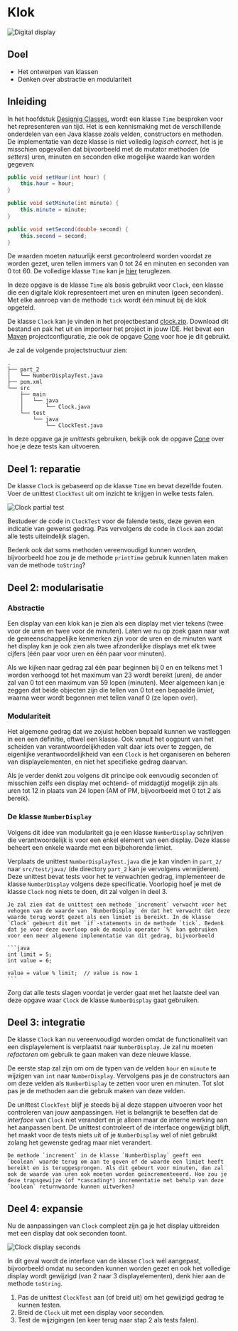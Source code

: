 # Klok

![Digital display](images/clock_display.png)

## Doel

-   Het ontwerpen van klassen
-   Denken over abstractie en modulariteit

## Inleiding

In het hoofdstuk [Designig Classes](https://books.trinket.io/thinkjava2/chapter11.html), wordt een klasse `Time` besproken voor het representeren van tijd. Het is een kennismaking met de verschillende onderdelen van een Java klasse zoals velden, constructors en methoden. De implementatie van deze klasse is niet volledig *logisch correct*, het is je misschien opgevallen dat bijvoorbeeld met de mutator methoden (de *setters*) uren, minuten en seconden elke mogelijke waarde kan worden gegeven:

```java
public void setHour(int hour) {
    this.hour = hour;
}

public void setMinute(int minute) {
    this.minute = minute;
}

public void setSecond(double second) {
    this.second = second;
}
```

De waarden moeten natuurlijk eerst gecontroleerd worden voordat ze worden gezet, uren tellen immers van 0 tot 24 en minuten en seconden van 0 tot 60. De volledige klasse `Time` kan je [hier](https://github.com/ChrisMayfield/ThinkJavaCode2/blob/master/ch11/Time.java) teruglezen.

In deze opgave is de klasse `Time` als basis gebruikt voor `Clock`, een klasse die een digitale klok representeert met uren en minuten (geen seconden). Met elke aanroep van de methode `tick` wordt één minuut bij de klok opgeteld.

De klasse `Clock` kan je vinden in het projectbestand <a href="../../projects/clock.zip">clock.zip</a>. Download dit bestand en pak het uit en importeer het project in jouw IDE. Het bevat een [Maven](https://maven.apache.org/) projectconfiguratie, zie ook de opgave [Cone](/exercises/cone/index) voor hoe je dit gebruikt.

Je zal de volgende projectstructuur zien:

```text
.
├── part_2
│   └── NumberDisplayTest.java
├── pom.xml
└── src
    ├── main
    │   └── java
    │       └── Clock.java
    └── test
        └── java
            └── ClockTest.java
```

 In deze opgave ga je *unittests* gebruiken, bekijk ook de opgave [Cone](/exercises/cone/index) over hoe je deze tests kan uitvoeren.

## Deel 1: reparatie

De klasse `Clock` is gebaseerd op de klasse `Time` en bevat dezelfde fouten. Voer de unittest `ClockTest` uit om inzicht te krijgen in welke tests falen.

![Clock partial test](images/intellij_clock_test_partial.png)

Bestudeer de code in `ClockTest` voor de falende tests, deze geven een indicatie van gewenst gedrag. Pas vervolgens de code in `Clock` aan zodat alle tests uiteindelijk slagen.

Bedenk ook dat soms methoden vereenvoudigd kunnen worden, bijvoorbeeld hoe zou je de methode `printTime` gebruik kunnen laten maken van de methode `toString`?

## Deel 2: modularisatie

### Abstractie

Een display van een klok kan je zien als een display met vier tekens (twee voor de uren en twee voor de minuten). Laten we nu op zoek gaan naar wat de gemeenschappelijke kenmerken zijn voor de uren en de minuten want het display kan je ook zien als twee afzonderlijke displays met elk twee cijfers (één paar voor uren en één paar voor minuten).

Als we kijken naar gedrag zal één paar beginnen bij 0 en en telkens met 1 worden verhoogd tot het maximum van 23 wordt bereikt (uren), de ander zal van 0 tot een maximum van 59 lopen (minuten). Meer algemeen kan je zeggen dat beide objecten zijn die tellen van 0 tot een bepaalde *limiet*, waarna weer wordt begonnen met tellen vanaf 0 (ze lopen over).

### Modulariteit

Het algemene gedrag dat we zojuist hebben bepaald kunnen we vastleggen in een een definitie, oftwel een klasse. Ook vanuit het oogpunt van het scheiden van verantwoordelijkheden valt daar iets over te zeggen, de eigenlijke verantwoordelijkheid van een `Clock` is het organiseren en beheren van displayelementen, en niet het specifieke gedrag daarvan.

Als je verder denkt zou volgens dit principe ook eenvoudig seconden of misschien zelfs een display met ochtend- of middagtijd mogelijk zijn als uren tot 12 in plaats van 24 lopen (AM of PM, bijvoorbeeld met 0 tot 2 als bereik).

### De klasse `NumberDisplay`

Volgens dit idee van modulariteit ga je een klasse `NumberDisplay` schrijven die verantwoordelijk is voor een enkel element van een display. Deze klasse beheert een enkele waarde met een bijbehorende limiet.

Verplaats de unittest `NumberDisplayTest.java` die je kan vinden in `part_2/` naar `src/test/java/` (de directory `part_2` kan je vervolgens verwijderen). Deze unittest bevat tests voor het te verwachten gedrag, implementeer de klasse `NumberDisplay` volgens deze specificatie. Voorlopig hoef je met de klasse `Clock` nog niets te doen, dit zal volgen in deel 3.

````{tip}
Je zal zien dat de unittest een methode `increment` verwacht voor het vehogen van de waarde van `NumberDisplay` én dat het verwacht dat deze waarde terug wordt gezet als een limiet is bereikt. In de klasse `Clock` gebeurt dit met `if`-statements in de methode `tick`. Bedenk dat je voor deze overloop ook de modulo operator `%` kan gebruiken voor een meer algemene implementatie van dit gedrag, bijvoorbeeld

```java
int limit = 5;
int value = 6;

value = value % limit;  // value is now 1
```
````

Zorg dat alle tests slagen voordat je verder gaat met het laatste deel van deze opgave waar `Clock` de klasse `NumberDisplay` gaat gebruiken.

## Deel 3: integratie

De klasse `Clock` kan nu vereenvoudigd worden omdat de functionaliteit van een displayelement is verplaatst naar `NumberDisplay`. Je zal nu moeten *refactoren* om gebruik te gaan maken van deze nieuwe klasse.

De eerste stap zal zijn om om de typen van de velden `hour` en `minute` te wijzigen van `int` naar `NumberDisplay`. Vervolgens pas je de constructors aan om deze velden als `NumberDisplay` te zetten voor uren en minuten. Tot slot pas je de methoden aan die gebruik maken van deze velden.

De unittest `ClockTest` blijf je steeds bij al deze stappen uitvoeren voor het controleren van jouw aanpassingen. Het is belangrijk te beseffen dat de *interface* van `Clock` niet verandert en je alleen maar de interne werking aan het aanpassen bent. De unittest controleert of de interface ongewijzigt blijft, het maakt voor de tests niets uit of je `NumberDisplay` wel of niet gebruikt zolang het gewenste gedrag maar niet verandert.

````{admonition} Trapsgewijs verhogen
De methode `increment` in de klasse `NumberDisplay` geeft een `boolean` waarde terug om aan te geven of de waarde een limiet heeft bereikt en is teruggesprongen. Als dit gebeurt voor minuten, dan zal ook de waarde van uren ook moeten worden geïncrementeeerd. Hoe zou je deze trapsgewijze (of *cascading*) incrementatie met behulp van deze `boolean` returnwaarde kunnen uitwerken?
````

## Deel 4: expansie

Nu de aanpassingen van `Clock` compleet zijn ga je het display uitbreiden met een display dat ook seconden toont.

![Clock display seconds](images/clock_display_seconds.png)

In dit geval wordt de interface van de klasse `Clock` wél aangepast, bijvoorbeeld omdat nu seconden kunnen worden gezet en ook het volledige display wordt gewijzigd (van 2 naar 3 displayelementen), denk hier aan de methode `toString`.

1.  Pas de unittest `ClockTest` aan (of breid uit) om het gewijzigd gedrag te kunnen testen.
2.  Breid de `Clock` uit met een display voor seconden.
3.  Test de wijzigingen (en keer terug naar stap 2 als tests falen).